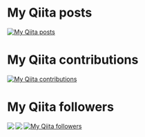 # My Qiita posts
[![My Qiita posts](https://qiita-badge.apiapi.app/s/tsuzuki817/posts.svg)](http://qiita.com/tsuzuki817)
# My Qiita contributions
[![My Qiita contributions](https://qiita-badge.apiapi.app/s/tsuzuki817/contributions.svg)](http://qiita.com/tsuzuki817)
# My Qiita followers
[![My Qiita followers](https://qiita-badge.apiapi.app/s/tsuzuki817/followers.svg)](http://qiita.com/tsuzuki817)
<a href="https://github.com/anuraghazra/github-readme-stats">
  <img align="left" src="https://github-readme-stats.vercel.app/api?username=tsuzukihashi&count_private=true&show_icons=true" />
</a>
<a href="https://github.com/anuraghazra/github-readme-stats">
  <img align="left" src="https://github-readme-stats.vercel.app/api/top-langs/?username=tsuzukihashi" />
</a>
